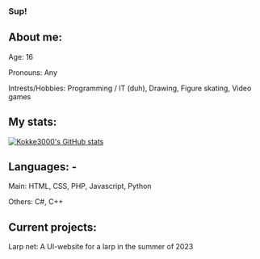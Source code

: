 ### Sup!

## About me:
  Age: 16  
  
  Pronouns: Any  
  
  Intrests/Hobbies: Programming / IT (duh), Drawing, Figure skating, Video games 
  
## My stats:
[![Kokke3000's GitHub stats](https://github-readme-stats.vercel.app/api?username=Kokke3000)](https://github.com/Kokke3000/github-readme-stats)  

  
## Languages: -

Main: HTML, CSS, PHP, Javascript, Python  

Others: C#, C++  


## Current projects:

Larp net: A UI-website for a larp in the summer of 2023  



